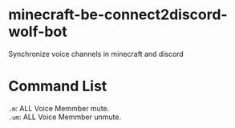 # minecraft-be-connect2discord-wolf-bot
Synchronize voice channels in minecraft and discord<br>

# Command List
`.m`: ALL Voice Memmber mute.<br>
`.um`: ALL Voice Memmber unmute.
